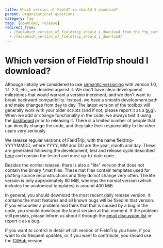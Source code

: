 ```yaml
---
title: Which version of FieldTrip should I download?
parent: Organizational questions
category: faq
tags: [download, release]
redirect_from:
  - /faq/which_version_of_fieldtrip_should_i_download_from_the_ftp_server/
  - /faq/which_version_of_fieldtrip_should_i_download/
---
```


# Which version of FieldTrip should I download?

Although initially we considered to use [semantic versioning](https://semver.org) with version 1.0, 1.1, 2.0, etc., we decided against it. We don't have clear development milestones that would warrant a version increment, and we don't want to break backward compatibility. Instead, we have a smooth development path and make changes from day to day. The latest version of the toolbox will generally work with your older scripts (and if not, please report it as a [bug](/development/issues)). When we add or change functionality in the code, we always test it using the [dashboard](/development/testing) prior to releasing it. There is a limited number of people that can directly change the code, and they take their responsibility to the other users very seriously.

We release regular versions of FieldTrip, with the name fieldtrip-YYYYMMDD, where YYYY, MM and DD are the year, month and day. These are generated following the development, test and release cycle described [here](/development/releasing) and contain the tested and most up-to-date code.

Besides the normal release, there is also a "lite" version that does not contain the binary *.mat files. These mat files contain templates used for plotting source reconstructions and they do not change very often. The lite version is only approximately 80 MiB, whereas the normal version (which includes the anatomical templates) is around 400 MiB.

In general, you should download the most recent daily release version. It contains the most features and all known bugs will be fixed in that version. If you encounter a problem and think that that is caused by a bug in the code, you should download the latest version at that moment. If the problem still persists, please inform us about it through the [email discussion list](/discussion_list) or report it as a [bug](/development/issues).

If you want to control in detail which version of FieldTrip you have, if you want to do frequent updates, or if you want to contribute, you should use the [GitHub](/development/git) version.
